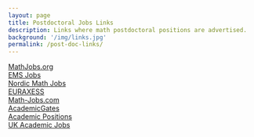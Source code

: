 ```yaml
---
layout: page
title: Postdoctoral Jobs Links
description: Links where math postdoctoral positions are advertised.
background: '/img/links.jpg'
permalink: /post-doc-links/
---
```


[MathJobs.org](https://www.mathjobs.org/jobs/jobs)<br/>
[EMS Jobs](https://euro-math-soc.eu/jobs)<br/>
[Nordic Math Jobs](http://www.maths.lth.se/nordic/)<br/>
[EURAXESS](https://euraxess.ec.europa.eu/jobs/search/field_research_field/mathematics-297/field_research_profile/first-stage-researcher-r1-446)<br/>
[Math-Jobs.com](https://www.acad.jobs/Jobs/Mathematics-Statistics/All-Countries/All-Categories/Experienced/Academic)<br/>
[AcademicGates](https://www.academicgates.com/job/filter?jobtypes%5B0%5D=POSTDOC&jobtypes%5B1%5D=LECTURER&researchareas%5B0%5D=MATH&kw=%22Discrete+Mathematics%22&page=2)<br/>
[Academic Positions](https://academicpositions.com/find-jobs/Postdoc-in-Mathematics-by-all-in-all/all/1)<br/>
[UK Academic Jobs](https://www.jobs.ac.uk/search/?activeFacet=&resetFacet=&placeId=&keywords=Discrete+Mathematics&location=&academicDisciplineFacet-expander=on&academicDisciplineFacet%5B%5D=mathematics-and-statistics&subDisciplineFacet%5B%5D=mathematics&hoursTypeFacet-expander=on&hoursTypeFacet%5B%5D=full-time)<br/>
